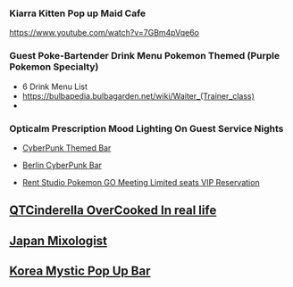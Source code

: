 

### Kiarra Kitten Pop up Maid Cafe 
https://www.youtube.com/watch?v=7GBm4pVqe6o

### Guest Poke-Bartender Drink Menu Pokemon Themed (Purple Pokemon Specialty) 
- 6 Drink Menu List 
- https://bulbapedia.bulbagarden.net/wiki/Waiter_(Trainer_class)
- 

### Opticalm Prescription Mood Lighting On Guest Service Nights 
- [CyberPunk Themed Bar](https://pics.craiyon.com/2023-10-26/462beaa6c3d34a11b1c150f8ea3f767d.webp)
- [Berlin CyberPunk Bar](https://imgcdn.stablediffusionweb.com/2024/4/2/061b4dc8-5d56-436f-a9b2-d1acda0f7e9d.jpg)

- [Rent Studio Pokemon GO Meeting Limited seats VIP Reservation](https://thechefupstairs.com/pages/private-events)

## [QTCinderella OverCooked In real life ](https://www.youtube.com/watch?v=miNUYZnhGHc)

## [Japan Mixologist](https://www.youtube.com/shorts/JfMTdADQEQU)

## [Korea Mystic Pop Up Bar ](https://occ-0-8407-2219.1.nflxso.net/dnm/api/v6/6AYY37jfdO6hpXcMjf9Yu5cnmO0/AAAABbG9LX63TBoYEmLO5XwZmemjgOyA-Zeo3xU2HrBxWteVbAMRtfJv487014Pi7qLJogeWP4i-Q0Yn9zrmC1JqOIzVsNMGksXsiGzY.jpg?r=4a90)
